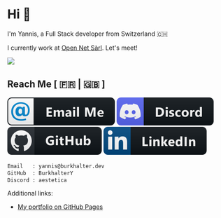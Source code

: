 # Hi 🥸

I'm Yannis, a Full Stack developer from Switzerland 🇨🇭

I currently work at [Open Net Sàrl](https://www.open-net.ch/). Let's meet!

![](https://komarev.com/ghpvc/?username=BurkhalterY&style=for-the-badge)

## Reach Me [ 🇫🇷 | 🇬🇧 ]

[![Email](medias/email_me.svg)](mailto:yannis@burkhalter.dev)
[![Discord](medias/discord.svg)](https://discordapp.com/users/317230160124313610)
[![GitHub](medias/github.svg)](https://github.com/BurkhalterY/)
[![LinkedIn](medias/linkedin.svg)](https://www.linkedin.com/in/yannis-burkhalter)

    Email   : yannis@burkhalter.dev
    GitHub  : BurkhalterY
    Discord : aestetica

Additional links:

- [My portfolio on GitHub Pages](https://burkhaltery.github.io/en)
